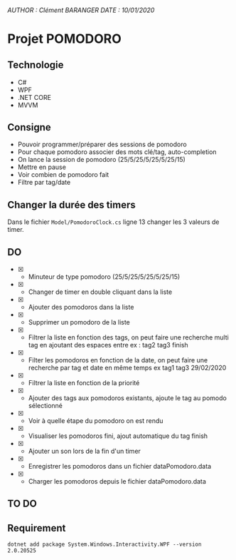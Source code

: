 ###### AUTHOR : Clément BARANGER	DATE : 10/01/2020

# Projet POMODORO 

## Technologie

* C#
* WPF
* .NET CORE
* MVVM

## Consigne

* Pouvoir programmer/préparer des sessions de pomodoro 
* Pour chaque pomodoro associer des mots clé/tag, auto-completion
* On lance la session de pomodoro (25/5/25/5/25/5/25/15) 
* Mettre en pause 
* Voir combien de pomodoro fait 
* Filtre par tag/date

## Changer la durée des timers

Dans le fichier `Model/PomodoroClock.cs` ligne 13 changer les 3 valeurs de timer.

## DO

* [X] - Minuteur de type pomodoro (25/5/25/5/25/5/25/15)
* [X] - Changer de timer en double cliquant dans la liste
* [X] - Ajouter des pomodoros dans la liste
* [X] - Supprimer un pomodoro de la liste
* [X] - Filtrer la liste en fonction des tags, on peut faire une recherche multi tag en ajoutant des espaces entre ex : tag2 tag3 finish
* [X] - Filter les pomodoros en fonction de la date, on peut faire une recherche par tag et date en même temps ex tag1 tag3 29/02/2020
* [X] - Filtrer la liste en fonction de la priorité
* [X] - Ajouter des tags aux pomodoros existants, ajoute le tag au pomodo sélectionné
* [X] - Voir à quelle étape du pomodoro on est rendu
* [X] - Visualiser les pomodoros fini, ajout automatique du tag finish
* [X] - Ajouter un son lors de la fin d'un timer
* [X] - Enregistrer les pomodoros dans un fichier dataPomodoro.data
* [X] - Charger les pomodoros depuis le fichier dataPomodoro.data

## TO DO



## Requirement

`dotnet add package System.Windows.Interactivity.WPF --version 2.0.20525`